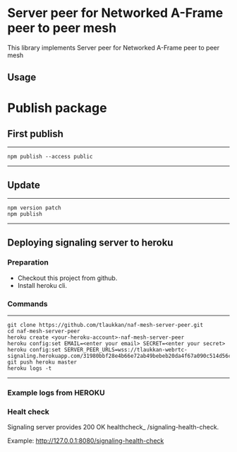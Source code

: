# Server peer for Networked A-Frame peer to peer mesh

This library implements Server peer for Networked A-Frame peer to peer mesh

## Usage

# Publish package

## First publish

---
    npm publish --access public
---

## Update

---
    npm version patch
    npm publish
---

## Deploying signaling server to heroku

### Preparation 

* Checkout this project from github.
* Install heroku cli.

### Commands

---
    git clone https://github.com/tlaukkan/naf-mesh-server-peer.git
    cd naf-mesh-server-peer
    heroku create <your-heroku-account>-naf-mesh-server-peer
    heroku config:set EMAIL=<enter your email> SECRET=<enter your secret>
    heroku config:set SERVER_PEER_URLS=wss://tlaukkan-webrtc-signaling.herokuapp.com/31980bbf28e4b66e72ab49bebeb20da4f67a090c514d56c549f26caaf65a076c
    git push heroku master
    heroku logs -t
---

### Example logs from HEROKU

### Healt check
Signaling server provides 200 OK healthcheck_ /signaling-health-check.

Example: http://127.0.0.1:8080/signaling-health-check

